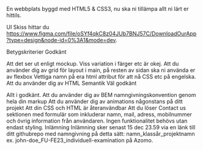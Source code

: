 En webbplats byggd med HTML5 & CSS3, nu ska ni tillämpa allt ni lärt er hittils.

UI
Skiss hittar du https://www.figma.com/file/oSYf4qkC8z04JUb7BNJ57C/DownloadOurApp?type=design&node-id=0%3A1&mode=dev.

Betygskriterier
Godkänt

Att det ser ut enligt mockup. Viss variation i färger etc är okej.
Att du använder dig av grid för layout i main, på resten av sidan ska ni använda er av flexbox
Vettiga namn på era html attribut för att nå CSS etc på engelska.
Att du använder dig av HTML Semantik
Väl godkänt

Allt i godkänt.
Att du använder dig av BEM namngivningskonvention genom hela din markup
Att du använder dig av animations någonstans på ditt projekt
Att din CSS och HTML är återanvändbar
Att du löser Contact us sektionen med formulär som inkluderar namn, mail, adress, mobilnummer och övrig information från användaren. Ingen funktionalitet behövs utan endast styling.
Inlämning
Inlämning sker senast 15 dec 23.59 via en länk till ditt githubrepo med namngivning på detta sätt: namn_klassår_projektnamn ex. john-doe_FU-FE23_individuell-examination på Azomo.